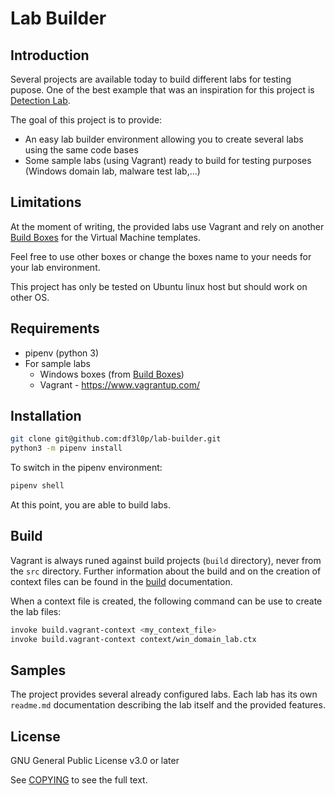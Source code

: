 # Lab Builder

## Introduction

Several projects are available today to build different labs for testing pupose. One of the best example that was an inspiration for this project is [Detection Lab](https://github.com/clong/DetectionLab/).

The goal of this project is to provide:

* An easy lab builder environment allowing you to create several labs using the same code bases
* Some sample labs (using Vagrant) ready to build for testing purposes (Windows domain lab, malware test lab,...)

## Limitations

At the moment of writing, the provided labs use Vagrant and rely on another [Build Boxes](https://github.com/df3l0p/build-boxes) for the Virtual Machine templates.

Feel free to use other boxes or change the boxes name to your needs for your lab environment.

This project has only be tested on Ubuntu linux host but should work on other OS.

## Requirements

* pipenv (python 3)
* For sample labs
  * Windows boxes (from [Build Boxes](https://github.com/df3l0p/build-boxes))
  * Vagrant - https://www.vagrantup.com/

## Installation

```bash
git clone git@github.com:df3l0p/lab-builder.git
python3 -m pipenv install
```

To switch in the pipenv environment:

```bash
pipenv shell
```

At this point, you are able to build labs.

## Build

Vagrant is always runed against build projects (`build` directory), never from the `src` directory.
Further information about the build and on the creation of context files can be found in the [build](doc/build.md) documentation.

When a context file is created, the following command can be use to create the lab files:

```bash
invoke build.vagrant-context <my_context_file>
invoke build.vagrant-context context/win_domain_lab.ctx
```

## Samples

The project provides several already configured labs. Each lab has its own `readme.md` documentation describing the lab itself and the provided features.

## License

GNU General Public License v3.0 or later

See [COPYING](COPYING) to see the full text.
